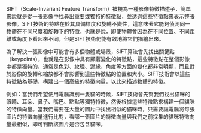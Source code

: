 SIFT（Scale-Invariant Feature Transform）被視為一種影像特徵描述子，簡單來說就是從一張影像中找尋出重要或獨特的特徵點，並透過這些特徵點來表示整張影像。SIFT技術的特點在於其具備標度和旋轉不變性，這意味著它能夠偵測同一物體在不同尺度和旋轉下的特徵，也就是說，即使物體會因為在不同位置、不同距離或角度下看起來不同，但是SIFT技術仍能有效地將它們描繪出來。

為了解決一張影像中可能會有多個物體或場景，SIFT算法會先找出關鍵點（keypoints），也就是在影像中具有顯著變化的特徵點，這些特徵點在整個影像中都是獨特的，通常是色彩、紋理、邊緣、角度等方面的變化都非常明顯，而且對於影像的旋轉和縮放都不會影響到這些特徵點的位置和大小。SIFT技術會以這些特徵點為基礎，構建出一個高級的特徵向量，以此來描述物體的特徵。

例如：當我們希望使用電腦識別一隻貓的時候，SIFT技術會先幫我們找出貓咪的眼睛、耳朵、鼻子、嘴巴、點點等獨特特徵，然後根據這些特徵點來構建一個貓咪的特徵向量。當我們需要在大量的圖片中找出相似的貓咪時，只需要讓電腦將每張圖片的特徵向量進行比對，看哪一張圖片的特徵向量與我們之前採集的貓咪特徵向量最相似，即可判斷該圖片是否包含貓咪。